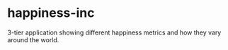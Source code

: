 # happiness-inc
3-tier application showing different happiness metrics and how they vary around the world.
